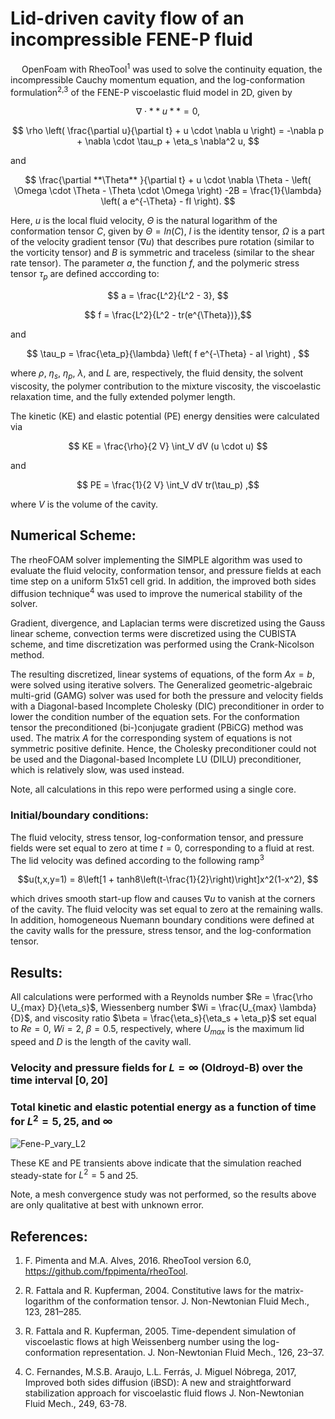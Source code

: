 # **Lid-driven cavity flow of an incompressible FENE-P fluid**

&emsp; OpenFoam with RheoTool<sup>1</sup> was used to solve the continuity equation, the incompressible Cauchy momentum equation, and the log-conformation formulation<sup>2,3</sup> of the FENE-P viscoelastic fluid model in 2D, given by

$$ \nabla \cdot  **u** = 0, $$

$$ \rho \left( \frac{\partial u}{\partial t} + u \cdot \nabla u \right) = -\nabla p + \nabla \cdot \tau_p + \eta_s \nabla^2 u, $$

and 

$$ \frac{\partial **\Theta** }{\partial t} + u \cdot \nabla \Theta - \left( \Omega \cdot \Theta - \Theta \cdot \Omega \right) -2B 
			= \frac{1}{\lambda} \left( a e^{-\Theta} - fI \right). $$

Here, $u$ is the local fluid velocity, $\Theta$ is the natural logarithm of the conformation tensor $C$, given by $\Theta = ln(C)$, $I$ is the identity tensor,
$\Omega$ is a part of the velocity gradient tensor ($\nabla u$) that describes pure rotation (similar to the vorticity tensor) and $B$ is symmetric and traceless (similar to the shear rate tensor).
The parameter $a$, the function $f$, and the polymeric stress tensor $\tau_p$ are defined acccording to:

$$ a = \frac{L^2}{L^2 - 3}, $$

$$ f = \frac{L^2}{L^2 - tr(e^{\Theta})},$$

and 

$$ \tau_p = \frac{\eta_p}{\lambda} \left( f e^{-\Theta} - aI \right) , $$

where $\rho$, $\eta_s$, $\eta_p$, $\lambda$, and $L$ are, respectively, the fluid density, the solvent viscosity, the polymer contribution to the mixture viscosity, 
the viscoelastic relaxation time, and the fully extended polymer length.

The kinetic (KE) and elastic potential (PE) energy densities were calculated via

$$ KE = \frac{\rho}{2 V} \int_V dV (u \cdot u) $$

and 

$$ PE = \frac{1}{2 V} \int_V dV tr(\tau_p) ,$$

where $V$ is the volume of the cavity.

## **Numerical Scheme:**
The rheoFOAM solver implementing the SIMPLE algorithm was used to evaluate the fluid velocity, conformation tensor, and pressure fields at each time step on a uniform 51x51 cell grid.
In addition, the improved both sides diffusion technique<sup>4</sup> was used to improve the numerical stability of the solver.

Gradient, divergence, and Laplacian terms were discretized using the Gauss linear scheme, convection terms were discretized using the CUBISTA scheme,
and time discretization was performed using the Crank-Nicolson method.

The resulting discretized, linear systems of equations, of the form $Ax = b$, were solved using iterative solvers. The Generalized geometric-algebraic multi-grid (GAMG) solver was used for both the pressure and 
velocity fields with a Diagonal-based Incomplete Cholesky (DIC) preconditioner in order to lower the condition number of the equation sets. For the conformation tensor the preconditioned 
(bi-)conjugate gradient (PBiCG) method was used. The matrix $A$ for the corresponding system of equations is not symmetric positive definite. Hence, the Cholesky preconditioner could not be used and the
Diagonal-based Incomplete LU (DILU) preconditioner, which is relatively slow, was used instead.

Note, all calculations in this repo were performed using a single core.

### **Initial/boundary conditions:**
The fluid velocity, stress tensor, log-conformation tensor, and pressure fields were set equal to zero at time $t = 0$, corresponding to a fluid at rest.
The lid velocity was defined according to the following ramp<sup>3</sup>

$$u(t,x,y=1) = 8\left[1 + tanh8\left(t-\frac{1}{2}\right)\right]x^2(1-x^2), $$

which drives smooth start-up flow and causes $\nabla u$ to vanish at the corners of the cavity. The fluid velocity was set equal to zero at the remaining walls. 
In addition, homogeneous Nuemann boundary conditions were defined at the cavity walls for the pressure, stress tensor, and the log-conformation tensor. 

## **Results**:
All calculations were performed with a Reynolds number $Re = \frac{\rho U_{max} D}{\eta_s}$, Wiessenberg number $Wi = \frac{U_{max} \lambda}{D}$, 
and viscosity ratio $\beta = \frac{\eta_s}{\eta_s + \eta_p}$ set equal to $Re = 0$, $Wi = 2$, $\beta = 0.5$, respectively, where $U_{max}$ is the maximum lid speed and $D$ is the length of the cavity wall.

### **Velocity and pressure fields for $L = \infty$ (Oldroyd-B) over the time interval $[0, 20]$**

### **Total kinetic and elastic potential energy as a function of time for $L^2 = 5, 25,$ and $\infty$**

![Fene-P_vary_L2](https://github.com/user-attachments/assets/fc54c1de-52ff-4131-95e5-bf193920e8a6)

These KE and PE transients above indicate that the simulation reached steady-state for $L^2 = 5$ and $25$.

Note, a mesh convergence study was not performed, so the results above are only qualitative at best with unknown error.

## **References**:

1.	F. Pimenta and M.A. Alves, 2016. RheoTool version 6.0, https://github.com/fppimenta/rheoTool.

2.	R. Fattala and R. Kupferman, 2004. Constitutive laws for the matrix-logarithm of the conformation tensor.
		J. Non-Newtonian Fluid Mech., 123, 281–285.

3.	R. Fattala and R. Kupferman, 2005. Time-dependent simulation of viscoelastic flows at high Weissenberg
		number using the log-conformation representation. J. Non-Newtonian Fluid Mech., 126, 23–37.

4.	 C. Fernandes, M.S.B. Araujo, L.L. Ferrás, J. Miguel Nóbrega, 2017, 
		Improved both sides diffusion (iBSD): A new and straightforward stabilization approach for viscoelastic fluid flows
		J. Non-Newtonian Fluid Mech., 249, 63-78.